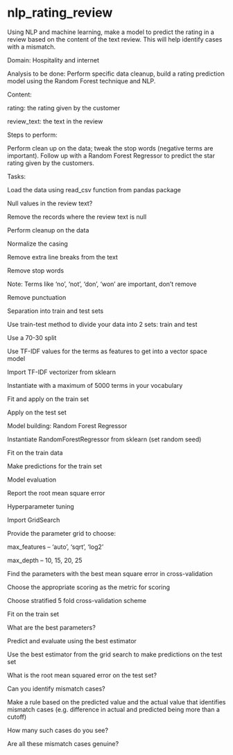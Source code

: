 # nlp_rating_review
Using NLP and machine learning, make a model to predict the rating in a review based on the content of the text review. This will help identify cases with a mismatch.

Domain: Hospitality and internet

Analysis to be done: Perform specific data cleanup, build a rating prediction model using the Random Forest technique and NLP. 

Content: 

rating: the rating given by the customer

review_text: the text in the review

Steps to perform:

Perform clean up on the data; tweak the stop words (negative terms are important). Follow up with a Random Forest Regressor to predict the star rating given by the customers.

Tasks: 

Load the data using read_csv function from pandas package

Null values in the review text? 

Remove the records where the review text is null

Perform cleanup on the data 

Normalize the casing

Remove extra line breaks from the text

Remove stop words

Note: Terms like ‘no’, ‘not’, ‘don’, ‘won’ are important, don’t remove

Remove punctuation

Separation into train and test sets

Use train-test method to divide your data into 2 sets: train and test

Use a 70-30 split

Use TF-IDF values for the terms as features to get into a vector space model

Import TF-IDF vectorizer from sklearn

Instantiate with a maximum of 5000 terms in your vocabulary

Fit and apply on the train set

Apply on the test set

Model building: Random Forest Regressor

Instantiate RandomForestRegressor from sklearn (set random seed)

Fit on the train data

Make predictions for the train set

Model evaluation

Report the root mean square error

Hyperparameter tuning

Import GridSearch

Provide the parameter grid to choose:

max_features – ‘auto’, ‘sqrt’, ‘log2’

max_depth – 10, 15, 20, 25

Find the parameters with the best mean square error in cross-validation

Choose the appropriate scoring as the metric for scoring

Choose stratified 5 fold cross-validation scheme

Fit on the train set

What are the best parameters?

Predict and evaluate using the best estimator

Use the best estimator from the grid search to make predictions on the test set

What is the root mean squared error on the test set?

Can you identify mismatch cases? 

Make a rule based on the predicted value and the actual value that identifies mismatch cases (e.g. difference in actual and predicted being more than a cutoff)

How many such cases do you see?

Are all these mismatch cases genuine?
